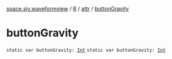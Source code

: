 [space.siy.waveformview](../../index.md) / [R](../index.md) / [attr](index.md) / [buttonGravity](./button-gravity.md)

# buttonGravity

`static var buttonGravity: `[`Int`](https://kotlinlang.org/api/latest/jvm/stdlib/kotlin/-int/index.html)
`static var buttonGravity: `[`Int`](https://kotlinlang.org/api/latest/jvm/stdlib/kotlin/-int/index.html)